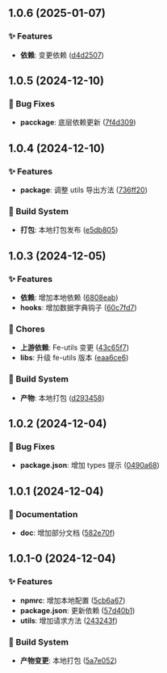 

## 1.0.6 (2025-01-07)


### ✨ Features

* **依赖**: 变更依赖 ([d4d2507](https://github.com/Gao-pw/react-utils/commit/d4d2507))

## 1.0.5 (2024-12-10)


### 🐛 Bug Fixes

* **pacckage**: 底层依赖更新 ([7f4d309](https://github.com/Gao-pw/react-utils/commit/7f4d309))

## 1.0.4 (2024-12-10)


### ✨ Features

* **package**: 调整 utils 导出方法 ([736ff20](https://github.com/Gao-pw/react-utils/commit/736ff20))


### 👷 Build System

* **打包**: 本地打包发布 ([e5db805](https://github.com/Gao-pw/react-utils/commit/e5db805))

## 1.0.3 (2024-12-05)


### ✨ Features

* **依赖**: 增加本地依赖 ([6808eab](https://github.com/Gao-pw/react-utils/commit/6808eab))
* **hooks**: 增加数据字典钩子 ([60c7fd7](https://github.com/Gao-pw/react-utils/commit/60c7fd7))


### 🎫 Chores

* **上游依赖**: Fe-utils 变更 ([43c65f7](https://github.com/Gao-pw/react-utils/commit/43c65f7))
* **libs**: 升级 fe-utils 版本 ([eaa6ce6](https://github.com/Gao-pw/react-utils/commit/eaa6ce6))


### 👷 Build System

* **产物**: 本地打包 ([d293458](https://github.com/Gao-pw/react-utils/commit/d293458))

## 1.0.2 (2024-12-04)


### 🐛 Bug Fixes

* **package.json**: 增加 types 提示 ([0490a68](https://github.com/Gao-pw/react-utils/commit/0490a68))

## 1.0.1 (2024-12-04)


### 📝 Documentation

* **doc**: 增加部分文档 ([582e70f](https://github.com/Gao-pw/react-utils/commit/582e70f))

## 1.0.1-0 (2024-12-04)


### ✨ Features

* **npmrc**: 增加本地配置 ([5cb6a67](https://github.com/Gao-pw/react-utils/commit/5cb6a67))
* **package.json**: 更新依赖 ([57d40b1](https://github.com/Gao-pw/react-utils/commit/57d40b1))
* **utils**: 增加请求方法 ([243243f](https://github.com/Gao-pw/react-utils/commit/243243f))


### 👷 Build System

* **产物变更**: 本地打包 ([5a7e052](https://github.com/Gao-pw/react-utils/commit/5a7e052))